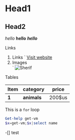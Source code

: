 # Head1
## Head2

_hello_
**hello**
***hello***

Links

1. Links
`[]()
[Visit website](https://www.linkedin.com/in/sherif-h-ali/ "linkedin")
2. Images	
`![]()
![Sherif](https://media.licdn.com/dms/image/C4E03AQGP1zbdtyW3IQ/profile-displayphoto-shrink_200_200/0?e=1574899200&v=beta&t=h_hzgFVCiyirtXhWjVpDNP2YU9wS3vvzhkBajoRYXQo)

Tables

|Item|category|price|
|---|---|---|
|**1**|**animals**|200$us|

This is a `for` loop 

```powershell
Get-help get-vm
$x=get-vm;$x|select name
```
-[] test
